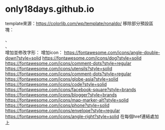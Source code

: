 # only18days.github.io
template來源：https://colorlib.com/wp/template/ronaldo/
移除部分預設區塊：<section id="blog-section">、<section class="ftco-section ftco-partner">、<div class="counter-wrap ftco-animate d-flex mt-md-3">
增加並修改字形：<link href="https://fonts.googleapis.com/css?family=Cabin|Noto+Sans+TC&display=swap" rel="stylesheet">
增加icon：
https://fontawesome.com/icons/angle-double-down?style=solid
https://fontawesome.com/icons/dog?style=solid
https://fontawesome.com/icons/comment-dots?style=regular
https://fontawesome.com/icons/utensils?style=solid
https://fontawesome.com/icons/comment-dots?style=regular
https://fontawesome.com/icons/globe-asia?style=solid
https://fontawesome.com/icons/code?style=solid
https://fontawesome.com/icons/facebook-square?style=brands
https://fontawesome.com/icons/blogger?style=brands
https://fontawesome.com/icons/map-marker-alt?style=solid
https://fontawesome.com/icons/phone?style=solid
https://fontawesome.com/icons/envelope?style=regular
https://fontawesome.com/icons/angle-right?style=solid
在每個href連結處加上<title>與<target="_new">
#我對於本次作業一開始的想法是，直接套用模板，再逐步進行調整。
但實際操作後，發現模板的既有內容相對複雜，其中有許多檔案類型甚至是我根本沒看過的，
例如sass檔，為了防止網頁版型跑掉，因此不敢隨便修改，造成畫地自限的情況。
後來，我選擇直接在html檔中加入<style>，直接針對css著手調整，例如字體和顏色、照片等等，
都是由這個方法進行改動。
#在網頁風格的部分，考量到這個頁面是作為履歷之用，不宜有太多複雜的內容，需要一目了然，
因此我選擇將能夠展現我個人特色的照片和經歷放上去，輔以簡短的說明，希望能讓讀者在最短的時間內對我有初步了解。
